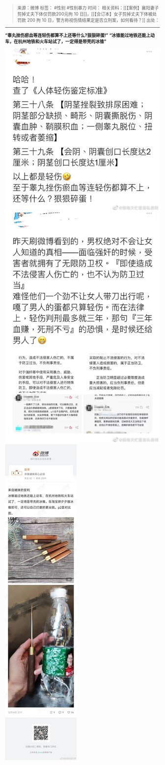 > 来源：微博
> 标签： #性别 #性别暴力
> 时间：
> 相关资料：[[【案例】襄阳妻子剪掉丈夫下体仅罚款200元拘 10 日]]，[[【合订本】女子剪掉丈夫下体被处罚款 200 拘 10 日，警方称视伤情结果定是否立刑案，如何看待？]]
> 出处：
***
**“睾丸挫伤瘀血等连轻伤都算不上还等什么?狠狠碎蛋!”**
**“冰锥能过地铁还能上动车，在杭州地铁和火车站试了，一定得是带壳的冰锥”**

![](https://raw.githubusercontent.com/bluntvoice/mypic/main/1674552270462.jpeg)
![](https://raw.githubusercontent.com/bluntvoice/mypic/main/1674552284190.jpeg)
![](https://raw.githubusercontent.com/bluntvoice/mypic/main/IMG_20221224_164648_562.jpg)